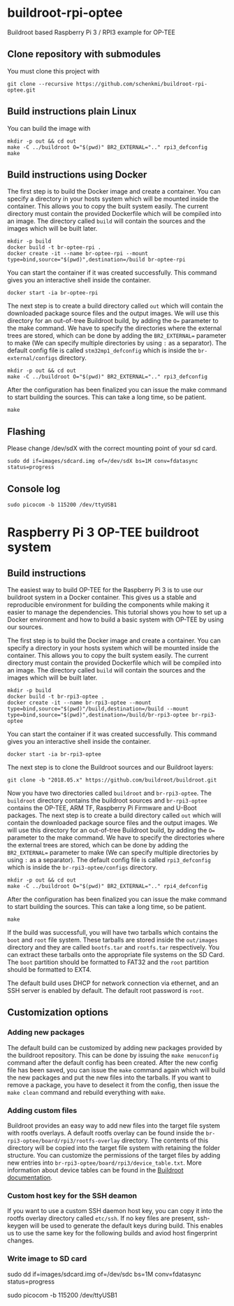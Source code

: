 # buildroot-rpi-optee
Buildroot based Raspberry Pi 3 / RPI3 example for OP-TEE

## Clone repository with submodules
You must clone this project with
```
git clone --recursive https://github.com/schenkmi/buildroot-rpi-optee.git
```

## Build instructions plain Linux

You can build the image with
```
mkdir -p out && cd out
make -C ../buildroot O="$(pwd)" BR2_EXTERNAL=".." rpi3_defconfig
make
```

## Build instructions using Docker

The first step is to build the Docker image and create a container. You can specify a directory in your hosts system which will be mounted inside the container. This allows you to copy the built system easily. The current directory must contain the provided Dockerfile which will be compiled into an image. The directory called `build` will contain the sources and the images which will be built later.
```
mkdir -p build
docker build -t br-optee-rpi .
docker create -it --name br-optee-rpi --mount type=bind,source="$(pwd)",destination=/build br-optee-rpi
```

You can start the container if it was created successfully. This command gives you an interactive shell inside the container.
```
docker start -ia br-optee-rpi
```

The next step is to create a build directory called `out` which will contain the downloaded package source files and the output images. We will use this directory for an out-of-tree Buildroot build, by adding the `O=` parameter to the make command. We have to specify the directories where the external trees are stored, which can be done by adding the `BR2_EXTERNAL=` parameter to make (We can specify multiple directories by using `:` as a separator). The default config file is called `stm32mp1_defconfig` which is inside the `br-external/configs` directory.
```
mkdir -p out && cd out
make -C ../buildroot O="$(pwd)" BR2_EXTERNAL=".." rpi3_defconfig
```

After the configuration has been finalized you can issue the make command to start building the sources. This can take a long time, so be patient.
```
make
```

## Flashing
Please change /dev/sdX with the correct mounting point of your sd card.
```
sudo dd if=images/sdcard.img of=/dev/sdX bs=1M conv=fdatasync status=progress
```

## Console log
```
sudo picocom -b 115200 /dev/ttyUSB1
```




















# Raspberry Pi 3 OP-TEE buildroot system

## Build instructions
The easiest way to build OP-TEE for the Raspberry Pi 3 is to use our buildroot system in a Docker container. This gives us a stable and reproducible environment for building the components while making it easier to manage the dependencies. This tutorial shows you how to set up a Docker environment and how to build a basic system with OP-TEE by using our sources.

The first step is to build the Docker image and create a container. You can specify a directory in your hosts system which will be mounted inside the container. This allows you to copy the built system easily. The current directory must contain the provided Dockerfile which will be compiled into an image. The directory called `build` will contain the sources and the images which will be built later.
```
mkdir -p build
docker build -t br-rpi3-optee .
docker create -it --name br-rpi3-optee --mount type=bind,source="$(pwd)"/build,destination=/build --mount type=bind,source="$(pwd)",destination=/build/br-rpi3-optee br-rpi3-optee
```

You can start the container if it was created successfully. This command gives you an interactive shell inside the container.
```
docker start -ia br-rpi3-optee
```

The next step is to clone the Buildroot sources and our Buildroot layers:
```
git clone -b "2018.05.x" https://github.com/buildroot/buildroot.git
```

Now you have two directories called `buildroot` and `br-rpi3-optee`. The `buildroot` directory contains the buildroot sources and `br-rpi3-optee` contains the OP-TEE, ARM TF, Raspberry Pi Firmware and U-Boot packages. The next step is to create a build directory called `out` which will contain the downloaded package source files and the output images. We will use this directory for an out-of-tree Buildroot build, by adding the `O=` parameter to the make command. We have to specify the directories where the external trees are stored, which can be done by adding the `BR2_EXTERNAL=` parameter to make (We can specify multiple directories by using `:` as a separator). The default config file is called `rpi3_defconfig` which is inside the `br-rpi3-optee/configs` directory.
```
mkdir -p out && cd out
make -C ../buildroot O="$(pwd)" BR2_EXTERNAL=".." rpi4_defconfig

```

After the configuration has been finalized you can issue the make command to start building the sources. This can take a long time, so be patient.
```
make
```

If the build was successfull, you will have two tarballs which contains the `boot` and `root` file system. These tarballs are stored inside the `out/images` directory and they are called `bootfs.tar` and `rootfs.tar` respectively. You can extract these tarballs onto the appropriate file systems on the SD Card. The `boot` partition should be formatted to FAT32 and the `root` partition should be formatted to EXT4.

The default build uses DHCP for network connection via ethernet, and an SSH server is enabled by default. The default root password is `root`.

## Customization options
### Adding new packages
The default build can be customized by adding new packages provided by the buildroot repository. This can be done by issuing the `make menuconfig` command after the default config has been created. After the new config file has been saved, you can issue the `make` command again which will build the new packages and put the new files into the tarballs. If you want to remove a package, you have to deselect it from the config, then issue the `make clean` command and rebuild everything with `make`.

### Adding custom files
Buildroot provides an easy way to add new files into the target file system with rootfs overlays. A default rootfs overlay can be found inside the `br-rpi3-optee/board/rpi3/rootfs-overlay` directory. The contents of this directory will be copied into the target file system with retaining the folder structure. You can customize the permissions of the target files by adding new entries into `br-rpi3-optee/board/rpi3/device_table.txt`. More information about device tables can be found in the [Buildroot documentation](https://buildroot.org/downloads/manual/manual.html#makedev-syntax).

### Custom host key for the SSH deamon
If you want to use a custom SSH daemon host key, you can copy it into the rootfs overlay directory called `etc/ssh`. If no key files are present, ssh-keygen will be used to generate the default keys during build. This enables us to use the same key for the following builds and aviod host fingerprint changes.


### Write image to SD card
sudo dd if=images/sdcard.img of=/dev/sdc bs=1M conv=fdatasync status=progress


sudo picocom -b 115200 /dev/ttyUSB1

